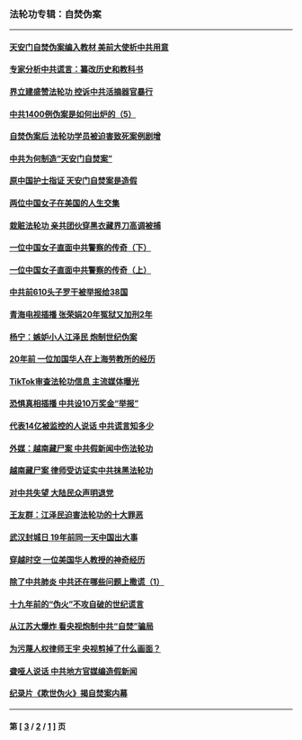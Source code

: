 ### 法轮功专辑：自焚伪案
---
#### [天安门自焚伪案编入教材 美前大使析中共用意](../../pages/nf5562/n13791932.md?09080430) 
#### [专家分析中共谎言：纂改历史和教科书](../../pages/nf5562/n13781542.md?09080430) 
#### [界立建盛赞法轮功 控诉中共活摘器官暴行](../../pages/nf5562/n13781971.md?09080430) 
#### [中共1400例伪案是如何出炉的（5）](../../pages/nf5562/n13226831.md?09080430) 
#### [自焚伪案后 法轮功学员被迫害致死案例剧增](../../pages/nf5562/n13190600.md?09080430) 
#### [中共为何制造“天安门自焚案”](../../pages/nf5562/n13183270.md?09080430) 
#### [原中国护士指证 天安门自焚案是造假](../../pages/nf5562/n13172289.md?09080430) 
#### [两位中国女子在美国的人生交集](../../pages/nf5562/n13156138.md?09080430) 
#### [栽赃法轮功 亲共团伙穿黑衣藏界刀高调被捕](../../pages/nf5562/n13073780.md?09080430) 
#### [一位中国女子直面中共警察的传奇（下）](../../pages/nf5562/n12989706.md?09080430) 
#### [一位中国女子直面中共警察的传奇（上）](../../pages/nf5562/n12985072.md?09080430) 
#### [中共前610头子罗干被举报给38国](../../pages/nf5562/n12975419.md?09080430) 
#### [青海电视插播 张荣娟20年冤狱又加刑2年](../../pages/nf5562/n12738166.md?09080430) 
#### [杨宁：嫉妒小人江泽民 炮制世纪伪案](../../pages/nf5562/n12724108.md?09080430) 
#### [20年前 一位加国华人在上海劳教所的经历](../../pages/nf5562/n12707932.md?09080430) 
#### [TikTok审查法轮功信息 主流媒体曝光](../../pages/nf5562/n12362336.md?09080430) 
#### [恐惧真相插播 中共设10万奖金“举报”](../../pages/nf5562/n12306396.md?09080430) 
#### [代表14亿被监控的人说话 中共谎言知多少](../../pages/nf5562/n12297484.md?09080430) 
#### [外媒：越南藏尸案 中共假新闻中伤法轮功](../../pages/nf5562/n12264411.md?09080430) 
#### [越南藏尸案 律师受访证实中共抹黑法轮功](../../pages/nf5562/n12261878.md?09080430) 
#### [对中共失望 大陆民众声明退党](../../pages/nf5562/n12187315.md?09080430) 
#### [王友群：江泽民迫害法轮功的十大罪恶](../../pages/nf5562/n12169074.md?09080430) 
#### [武汉封城日 19年前同一天中国出大事](../../pages/nf5562/n12150901.md?09080430) 
#### [穿越时空  一位美国华人教授的神奇经历](../../pages/nf5562/n12097460.md?09080430) 
#### [除了中共肺炎 中共还在哪些问题上撒谎（1）](../../pages/nf5562/n11955770.md?09080430) 
#### [十九年前的“伪火”不攻自破的世纪谎言](../../pages/nf5562/n11813238.md?09080430) 
#### [从江苏大爆炸 看央视炮制中共“自焚”骗局](../../pages/nf5562/n11140275.md?09080430) 
#### [为污蔑人权律师王宇 央视剪掉了什么画面？](../../pages/nf5562/n11130142.md?09080430) 
#### [聋哑人说话 中共地方官媒编造假新闻](../../pages/nf5562/n11006067.md?09080430) 
#### [纪录片《欺世伪火》揭自焚案内幕](../../pages/nf5562/n11002664.md?09080430) 

---
#### 第 [ [3](./3.md?09080430) / [2](./2.md?09080430) / [1](./1.md?09080430) ] 页
